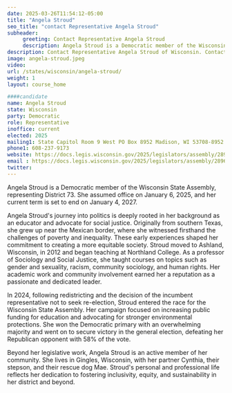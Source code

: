 ```yaml
---
date: 2025-03-26T11:54:12-05:00
title: "Angela Stroud"
seo_title: "contact Representative Angela Stroud"
subheader:
     greeting: Contact Representative Angela Stroud
     description: Angela Stroud is a Democratic member of the Wisconsin State Assembly, representing District 73. She assumed office on January 6, 2025, and her current term is set to end on January 4, 2027.
description: Contact Representative Angela Stroud of Wisconsin. Contact information for Angela Stroud includes email address, phone number, and mailing address.
image: angela-stroud.jpeg
video:
url: /states/wisconsin/angela-stroud/
weight: 1
layout: course_home

####candidate
name: Angela Stroud
state: Wisconsin
party: Democratic
role: Representative
inoffice: current
elected: 2025
mailing1: State Capitol Room 9 West PO Box 8952 Madison, WI 53708-8952
phone1: 608-237-9173
website: https://docs.legis.wisconsin.gov/2025/legislators/assembly/2896/
email : https://docs.legis.wisconsin.gov/2025/legislators/assembly/2896/
twitter: 
---
```

Angela Stroud is a Democratic member of the Wisconsin State Assembly, representing District 73. She assumed office on January 6, 2025, and her current term is set to end on January 4, 2027.

Angela Stroud's journey into politics is deeply rooted in her background as an educator and advocate for social justice. Originally from southern Texas, she grew up near the Mexican border, where she witnessed firsthand the challenges of poverty and inequality. These early experiences shaped her commitment to creating a more equitable society. Stroud moved to Ashland, Wisconsin, in 2012 and began teaching at Northland College. As a professor of Sociology and Social Justice, she taught courses on topics such as gender and sexuality, racism, community sociology, and human rights. Her academic work and community involvement earned her a reputation as a passionate and dedicated leader.

In 2024, following redistricting and the decision of the incumbent representative not to seek re-election, Stroud entered the race for the Wisconsin State Assembly. Her campaign focused on increasing public funding for education and advocating for stronger environmental protections. She won the Democratic primary with an overwhelming majority and went on to secure victory in the general election, defeating her Republican opponent with 58% of the vote.

Beyond her legislative work, Angela Stroud is an active member of her community. She lives in Gingles, Wisconsin, with her partner Cynthia, their stepson, and their rescue dog Mae. Stroud's personal and professional life reflects her dedication to fostering inclusivity, equity, and sustainability in her district and beyond.
